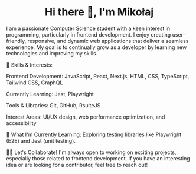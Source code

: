 <h1 align="center">Hi there 👋, I'm Mikołaj</h1>

I am a passionate Computer Science student with a keen interest in programming, particularly in frontend development. I enjoy creating user-friendly, responsive, and dynamic web applications that deliver a seamless experience. My goal is to continually grow as a developer by learning new technologies and improving my skills.

🚀 Skills & Interests:

Frontend Development: JavaScript, React, Next.js, HTML, CSS, TypeScript, Tailwind CSS, GraphQL

Currently Learning: Jest, Playwright

Tools & Libraries: Git, GitHub, RsuiteJS

Interest Areas: UI/UX design, web performance optimization, and accessibility

🌱 What I'm Currently Learning:
Exploring testing libraries like Playwright (E2E) and Jest (unit testing).

👯‍♂️ Let's Collaborate!
I'm always open to working on exciting projects, especially those related to frontend development. If you have an interesting idea or are looking for a contributor, feel free to reach out!
